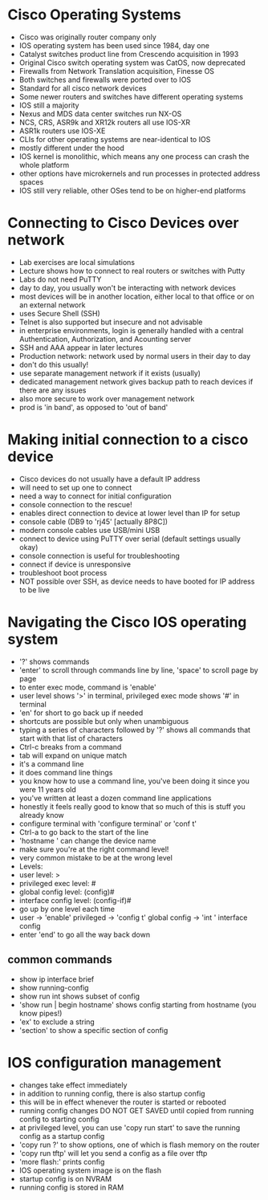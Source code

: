 # Cisco Operating Systems
* Cisco was originally router company only
* IOS operating system has been used since 1984, day one
* Catalyst switches product line from Crescendo acquisition in 1993
* Original Cisco switch operating system was CatOS, now deprecated
* Firewalls from Network Translation acquisition, Finesse OS
* Both switches and firewalls were ported over to IOS
* Standard for all cisco network devices
* Some newer routers and switches have different operating systems
* IOS still a majority
* Nexus and MDS data center switches run NX-OS
* NCS, CRS, ASR9k and XR12k routers all use IOS-XR
* ASR1k routers use IOS-XE
* CLIs for other operating systems are near-identical to IOS
* mostly different under the hood
* IOS kernel is monolithic, which means any one process can crash the whole platform
* other options have microkernels and run processes in protected address spaces
* IOS still very reliable, other OSes tend to be on higher-end platforms
# Connecting to Cisco Devices over network
* Lab exercises are local simulations
* Lecture shows how to connect to real routers or switches with Putty
* Labs do not need PuTTY
* day to day, you usually won't be interacting with network devices
* most devices will be in another location, either local to that office or on an external network
* uses Secure Shell (SSH)
* Telnet is also supported but insecure and not advisable
* in enterprise environments, login is generally handled with a central Authentication, Authorization, and Acounting server
* SSH and AAA appear in later lectures
* Production network: network used by normal users in their day to day
* don't do this usually!
* use separate management network if it exists (usually)
* dedicated management network gives backup path to reach devices if there are any issues
* also more secure to work over management network
* prod is 'in band', as opposed to 'out of band'
# Making initial connection to a cisco device
* Cisco devices do not usually have a default IP address
* will need to set up one to connect
* need a way to connect for initial configuration
* console connection to the rescue!
* enables direct connection to device at lower level than IP for setup
* console cable (DB9 to 'rj45' [actually 8P8C])
* modern console cables use USB/mini USB
* connect to device using PuTTY over serial (default settings usually okay)
* console connection is useful for troubleshooting
* connect if device is unresponsive
* troubleshoot boot process
* NOT possible over SSH, as device needs to have booted for IP address to be live
# Navigating the Cisco IOS operating system
* '?' shows commands
* 'enter' to scroll through commands line by line, 'space' to scroll page by page
* to enter exec mode, command is 'enable'
* user level shows '>' in terminal, privileged exec mode shows '#' in terminal
* 'en' for short to go back up if needed
* shortcuts are possible but only when unambiguous
* typing a series of characters followed by '?' shows all commands that start with that list of characters
* Ctrl-c breaks from a command
* tab will expand on unique match
* it's a command line
* it does command line things
* you know how to use a command line, you've been doing it since you were 11 years old
* you've written at least a dozen command line applications
* honestly it feels really good to know that so much of this is stuff you already know
* configure terminal with 'configure terminal' or 'conf t'
* Ctrl-a to go back to the start of the line
* 'hostname <name>' can change the device name
* make sure you're at the right command level!
* very common mistake to be at the wrong level
* Levels:
* user level: >
* privileged exec level: #
* global config level: (config)#
* interface config level: (config-if)#
* go up by one level each time
* user -> 'enable' privileged -> 'config t' global config -> 'int <something>' interface config
* enter 'end' to go all the way back down
## common commands
* show ip interface brief
* show running-config
* show run int <interface> shows subset of config
* 'show run | begin hostname' shows config starting from hostname (you know pipes!)
* 'ex' to exclude a string
* 'section' to show a specific section of config
# IOS configuration management
* changes take effect immediately
* in addition to running config, there is also startup config
* this will be in effect whenever the router is started or rebooted
* running config changes DO NOT GET SAVED until copied from running config to starting config
* at privileged level, you can use 'copy run start' to save the running config as a startup config
* 'copy run ?' to show options, one of which is flash memory on the router
* 'copy run tftp' will let you send a config as a file over tftp
* 'more flash:<name>' prints config
* IOS operating system image is on the flash
* startup config is on NVRAM
* running config is stored in RAM

